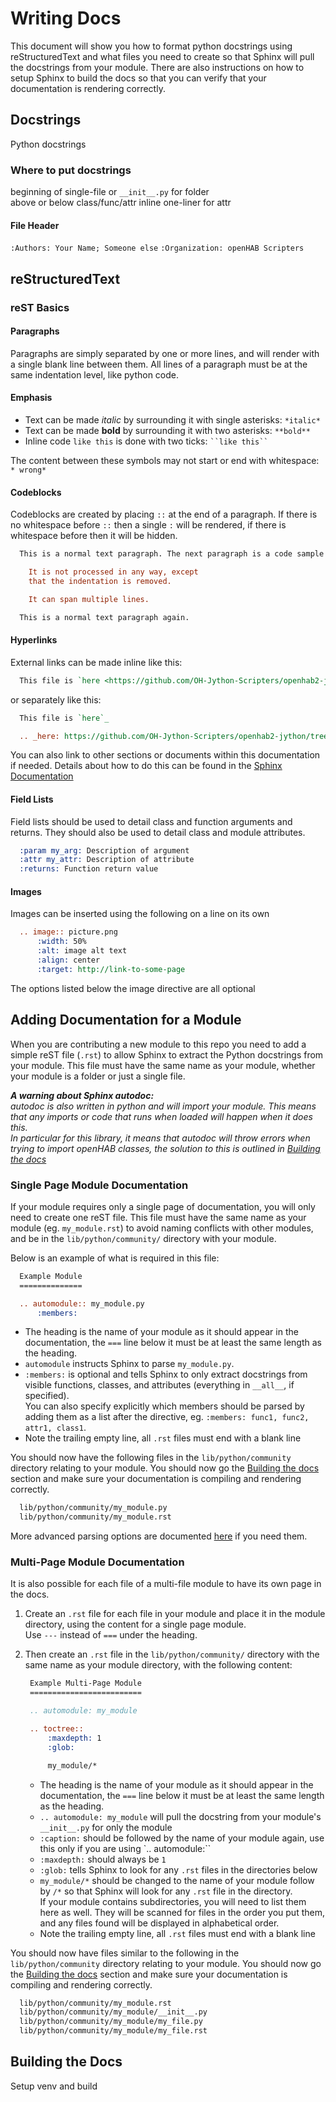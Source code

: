 # Writing Docs

  This document will show you how to format python docstrings using reStructuredText
  and what files you need to create so that Sphinx will pull the docstrings from
  your module. There are also instructions on how to setup Sphinx to build the
  docs so that you can verify that your documentation is rendering correctly.
  
## Docstrings

  Python docstrings

### Where to put docstrings

  beginning of single-file or `__init__.py` for folder  
  above or below class/func/attr
  inline one-liner for attr

#### File Header

  `:Authors: Your Name; Someone else`
  `:Organization: openHAB Scripters`

## reStructuredText

### reST Basics

#### Paragraphs

  Paragraphs are simply separated by one or more lines, and will render with a
  single blank line between them. All lines of a paragraph must be at the same
  indentation level, like python code.

#### Emphasis

  * Text can be made *italic* by surrounding it with single asterisks: `*italic*`
  * Text can be made **bold** by surrounding it with two asterisks: `**bold**`
  * Inline code `like this` is done with two ticks: ` ``like this`` `  

  The content between these symbols may not start or end with whitespace:
  `* wrong*`

#### Codeblocks

  Codeblocks are created by placing `::` at the end of a paragraph. If there is
  no whitespace before `::` then a single `:` will be rendered, if there is
  whitespace before then it will be hidden.

  ```reST
    This is a normal text paragraph. The next paragraph is a code sample::

      It is not processed in any way, except
      that the indentation is removed.

      It can span multiple lines.

    This is a normal text paragraph again.
  ```

#### Hyperlinks

  External links can be made inline like this:

  ```reST
    This file is `here <https://github.com/OH-Jython-Scripters/openhab2-jython/tree/master/Sphinx/Writing-Docs.md>`_
  ```

  or separately like this:

  ```reST
    This file is `here`_

    .. _here: https://github.com/OH-Jython-Scripters/openhab2-jython/tree/master/Sphinx/Writing-Docs.md
  ```

  You can also link to other sections or documents within this documentation if
  needed. Details about how to do this can be found in the [Sphinx Documentation](http://www.sphinx-doc.org/en/master/usage/restructuredtext/roles.html#ref-role)

#### Field Lists

  Field lists should be used to detail class and function arguments and returns.
  They should also be used to detail class and module attributes.

  ```reST
    :param my_arg: Description of argument
    :attr my_attr: Description of attribute
    :returns: Function return value
  ```

#### Images

  Images can be inserted using the following on a line on its own

  ```reST
    .. image:: picture.png
        :width: 50%
        :alt: image alt text
        :align: center
        :target: http://link-to-some-page
  ```

  The options listed below the image directive are all optional

## Adding Documentation for a Module

  When you are contributing a new module to this repo you need to add a simple
  reST file (`.rst`) to allow Sphinx to extract the Python docstrings from your module. This
  file must have the same name as your module, whether your module is a folder
  or just a single file.  

  ***A warning about Sphinx autodoc:***  
  *autodoc is also written in python and will import your module. This means that
  any imports or code that runs when loaded will happen when it does this.  
  In particular for this library, it means that autodoc will throw errors when
  trying to import openHAB classes, the solution to this is outlined in
  [Building the docs](#building-the-docs)*

### Single Page Module Documentation

  If your module requires only a single page of documentation, you will only need
  to create one reST file. This file must have the same name as your module (eg.
  `my_module.rst`) to avoid naming conflicts with other modules, and be in the
  `lib/python/community/` directory with your module.

  Below is an example of what is required in this file:

  ```reST
    Example Module
    ==============

    .. automodule:: my_module.py
        :members:

  ```

  * The heading is the name of your module as it should appear in the documentation,
    the `===` line below it must be at least the same length as the heading.
  * `automodule` instructs Sphinx to parse `my_module.py`.
  * `:members:` is optional and tells Sphinx to only extract docstrings from visible
    functions, classes, and attributes (everything in `__all__`, if specified).  
    You can also specify explicitly which members should be parsed by adding them as a
    list after the directive, eg. `:members: func1, func2, attr1, class1`.
  * Note the trailing empty line, all `.rst` files must end with a blank line

  You should now have the following files in the `lib/python/community` directory
  relating to your module. You should now go the [Building the docs](#building-the-docs)
  section and make sure your documentation is compiling and rendering correctly.

  ```bash
    lib/python/community/my_module.py
    lib/python/community/my_module.rst
  ```

  More advanced parsing options are documented [here](http://www.sphinx-doc.org/en/master/usage/extensions/autodoc.html)
  if you need them.

### Multi-Page Module Documentation

  It is also possible for each file of a multi-file module to have its own page
  in the docs.
  
  1. Create an `.rst` file for each file in your module and place it in the
     module directory, using the content for a single page module.  
     Use `---` instead of `===` under the heading.
  2. Then create an `.rst` file in the `lib/python/community/` directory with the
     same name as your module directory, with the following content:

     ```reST
      Example Multi-Page Module
      =========================

      .. automodule: my_module

      .. toctree::
          :maxdepth: 1
          :glob:

          my_module/*

     ```

     * The heading is the name of your module as it should appear in the documentation,
       the `===` line below it must be at least the same length as the heading.
     * `.. automodule: my_module` will pull the docstring from your module's
       `__init__.py` for only the module
     * `:caption:` should be followed by the name of your module again, use this
       only if you are using `.. automodule:``
     * `:maxdepth:` should always be `1`
     * `:glob:` tells Sphinx to look for any `.rst` files in the directories below
     * `my_module/*` should be changed to the name of your module follow by `/*`
       so that Sphinx will look for any `.rst` file in the directory.  
       If your module contains subdirectories, you will need to list them here as
       well. They will be scanned for files in the order you put them, and any files
       found will be displayed in alphabetical order.
     * Note the trailing empty line, all `.rst` files must end with a blank line

  You should now have files similar to the following in the `lib/python/community` directory
  relating to your module. You should now go the [Building the docs](#building-the-docs)
  section and make sure your documentation is compiling and rendering correctly.

  ```bash
    lib/python/community/my_module.rst
    lib/python/community/my_module/__init__.py
    lib/python/community/my_module/my_file.py
    lib/python/community/my_module/my_file.rst
  ```

## Building the Docs

  Setup venv and build